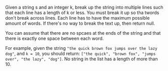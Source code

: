 Given a string s and an integer k, break up the string into multiple lines such that each line has a length of k or less. You must break it up so tha twords don't break across lines. Each line has to have the maximum possible amount of words. If there's no way to break the text up, then return null.

You can assume that there are no spcaes at the ends of the string and that there is exactly one space between each word.

For example, given the string `"the quick brown fox jumps over the lazy dog"`, and `k = 10`, you should return: `["the quick", "brown fox", "jumps over", "the lazy", "dog"]`. No string in the list has a length of more than 10.
